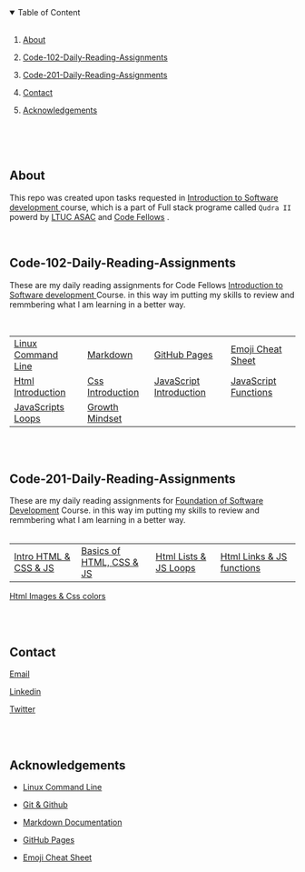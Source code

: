 
<details open>
<summary>Table of Content</summary>
<br>

1. [About](#About)

2. [Code-102-Daily-Reading-Assignments](#Code-102-Daily-Reading-Assignments)

2. [Code-201-Daily-Reading-Assignments](#Code-201-Daily-Reading-Assignments)
    

4. [Contact](#Contact)
5. [Acknowledgements](#Acknowledgements)
</details>


<br>
<br>
<br>

## About 
This repo was created upon tasks requested in [Introduction to Software development ](https://asac.ltuc.com/courses/code-102-intro-to-software-development/) course, which is a part of Full stack programe called `Qudra II` powerd by [LTUC ASAC](https://asac.ltuc.com/) and [Code Fellows](https://www.codefellows.org/) .

<br>


## Code-102-Daily-Reading-Assignments

These are my daily reading assignments for Code Fellows [Introduction to Software development ](https://asac.ltuc.com/courses/code-102-intro-to-software-development/) Course. in this way im putting my skills to review and remmbering what I am learning in a better way.

<br>

|   |   |   |   |
|---|---|---|---|
| [Linux Command Line](https://ibrahimbanat.github.io/Reading-Notes/code102-readings/theCodersComputer)  |  [Markdown](https://ibrahimbanat.github.io/Reading-Notes/code102-readings/Markdown)  |  [GitHub Pages](https://pages.github.com/)  |   [Emoji Cheat Sheet](https://github.com/ikatyang/emoji-cheat-sheet/blob/master/README.md) |  
[Html Introduction](https://ibrahimbanat.github.io/Reading-Notes/code102-readings/Html-intro) | [Css Introduction](https://ibrahimbanat.github.io/Reading-Notes/code102-readings/Intro-css) | [JavaScript Introduction](https://ibrahimbanat.github.io/Reading-Notes/code102-readings/JS-Intro) | [JavaScript Functions](https://ibrahimbanat.github.io/Reading-Notes/code102-readings/js-functions) |  
[JavaScripts Loops](https://ibrahimbanat.github.io/Reading-Notes/code102-readings/operator-loops) | [Growth Mindset](https://ibrahimbanat.github.io/Reading-Notes/code102-readings/growth-mindset)


<br><br>


## Code-201-Daily-Reading-Assignments
These are my daily reading assignments for [Foundation of Software Development](https://asac.ltuc.com/courses/code-201-foundations-of-software-development/) Course. in this way im putting my skills to review and remmbering what I am learning in a better way.
<br>
<br>

|   |   |   |   |
|---|---|---|---|
|  [Intro HTML & CSS & JS](https://ibrahimbanat.github.io/Reading-Notes/code201-readings/class-01) | [Basics of HTML, CSS & JS](https://ibrahimbanat.github.io/Reading-Notes/code201-readings/class-02)  | [Html Lists & JS Loops](https://ibrahimbanat.github.io/Reading-Notes/code201-readings/class-03)  |  [Html Links & JS functions](https://ibrahimbanat.github.io/Reading-Notes/code201-readings/class-04) |
[Html Images & Css colors](https://ibrahimbanat.github.io/Reading-Notes/code201-readings/class-05)



<br>
<br>

## Contact

[Email](Ibrahim.banat.97@gmail.com)

[Linkedin](https://www.linkedin.com/in/ibrahim-banat)
<br>

[Twitter](https://twitter.com/ibr_ba6)


<br>
<br>


## Acknowledgements

* [Linux Command Line](https://ryanstutorials.net/linuxtutorial/commandline.php)
* [Git & Github](https://blog.udemy.com/git-tutorial-a-comprehensive-guide/#1)

* [Markdown Documentation](https://www.markdownguide.org/getting-started)

* [GitHub Pages](https://pages.github.com/)

* [Emoji Cheat Sheet](https://github.com/ikatyang/emoji-cheat-sheet/blob/master/README.md)




